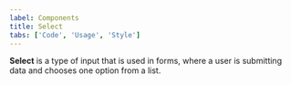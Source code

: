 ```yaml
---
label: Components
title: Select
tabs: ['Code', 'Usage', 'Style']
---
```


<page-intro>**Select** is a type of input that is used in forms, where a user is submitting data and chooses one option from a list.</page-intro>

<component 
    name="Select"
    component="select" 
    variation="select"
    codepen="QOqbPg"
    haslightversion="true"
    hasReactVersion="true"
    hasAngularVersion="true"
    >
</component>

<component 
    name="Inline Select"
    component="select" 
    variation="select--inline"
    codepen="YErXbK"
    hasReactVersion="true"
    >
</component>
<component-docs component="select"></component-docs>
